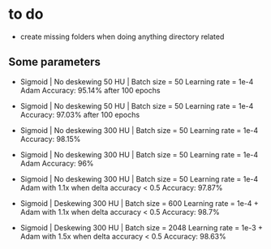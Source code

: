# to do
- create missing folders when doing anything directory related

## Some parameters
- Sigmoid | No deskewing
    50 HU | Batch size = 50
    Learning rate = 1e-4 Adam
    Accuracy: 95.14% after 100 epochs

- Sigmoid | No deskewing
    50 HU | Batch size = 50
    Learning rate = 1e-4
    Accuracy: 97.03% after 100 epochs

- Sigmoid | No deskewing
  300 HU | Batch size = 50
  Learning rate = 1e-4
  Accuracy: 98.15%

- Sigmoid | No deskewing
    300 HU | Batch size = 50
    Learning rate = 1e-4 Adam
    Accuracy: 96%

- Sigmoid | No deskewing
    300 HU | Batch size = 50
    Learning rate = 1e-4 Adam with 1.1x when delta accuracy < 0.5
    Accuracy: 97.87%

- Sigmoid | Deskewing
    300 HU | Batch size = 600
    Learning rate = 1e-4 + Adam with 1.1x when delta accuracy < 0.5
    Accuracy: 98.7%

- Sigmoid | Deskewing
    300 HU | Batch size = 2048
    Learning rate = 1e-3 + Adam with 1.5x when delta accuracy < 0.5
    Accuracy: 98.63% 
